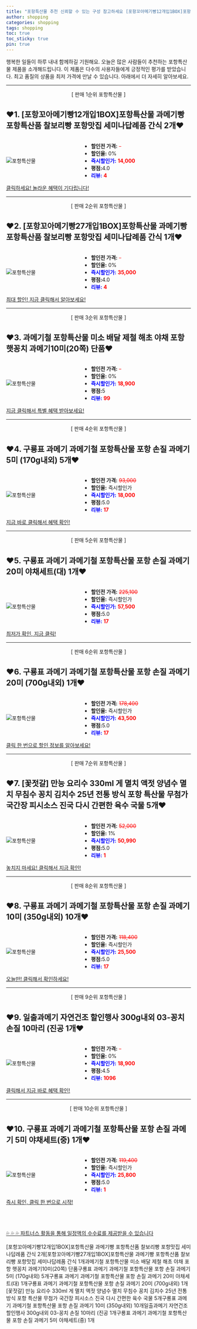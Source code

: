 ```yaml
---
title: "포항특산물 추천 신뢰할 수 있는 구성 참고하세요 [포항꼬아메기빵12개입1BOX]포항특산물 과메기빵 포항특산품 찰보리빵 포항맛집"
author: shopping
categories: shopping
tags: shopping
toc: true
toc_sticky: true
pin: true
---
```

행복한 일들이 하루 내내 함께하길 기원해요. 오늘은 많은 사람들이 추천하는 포항특산물 제품을 소개해드립니다. 이 제품은 다수의 사용자들에게 긍정적인 평가를 받았습니다. 최고 품질의 상품을 최저 가격에 만날 수 있습니다. 아래에서 더 자세히 알아보세요.

---
<p class="toplist" style="margin: 0 auto; display: block; width: fit-content;">[ 판매 1순위 포항특산물 ]</p>

<h2><strong>❤️1. [포항꼬아메기빵12개입1BOX]포항특산물 과메기빵 포항특산품 찰보리빵 포항맛집 세미나답례품 간식 2개❤️</strong></h2>

<div style="display: flex; align-items: center;">
    <div style="flex: 0.4;">
        <img src="https://thumbnail8.coupangcdn.com/thumbnails/remote/230x230ex/image/vendor_inventory/55c5/43f012e8fdf190864a578b36bb040fcf9ee22c564e09768c59e16a3f90e0.jpg" alt="포항특산물" style="max-width: 100%;">
    </div>
    <div style="flex: 0.6; margin-left: 10px;">
        <ul>
            <li><strong>할인전 가격:</strong> <del style="color: red;">-</del></li>
            <li><strong>할인율:</strong> 0%</li>
            <li><span style='color:blue'><strong>즉시할인가:</strong></span> <span style='color:red'><strong>14,000</strong></span></li>
            <li><strong>평점:</strong>4.0</li>
            <li><span style='color:blue'><strong>리뷰:</strong></span> <span style='color:red'><strong>4</strong></span></li>
        </ul>
    </div>
</div>
<div class="center">
    <a href="https://selin100587.github.io?lptag=AF9450613&subid=githubio&pageKey=4570812491&traceid=V0-153&itemId=5584255292&vendorItemId=72883553438" class="myButton">
        클릭하세요! 놀라운 혜택이 기다립니다!
    </a>
</div>


---
<p class="toplist" style="margin: 0 auto; display: block; width: fit-content;">[ 판매 2순위 포항특산물 ]</p>

<h2><strong>❤️2. [포항꼬아메기빵27개입1BOX]포항특산물 과메기빵 포항특산품 찰보리빵 포항맛집 세미나답례품 간식 1개❤️</strong></h2>

<div style="display: flex; align-items: center;">
    <div style="flex: 0.4;">
        <img src="https://thumbnail9.coupangcdn.com/thumbnails/remote/230x230ex/image/vendor_inventory/80cf/9698d0c528d31fc340b9a635612faf21262880ba7e42225334787c488dd4.jpg" alt="포항특산물" style="max-width: 100%;">
    </div>
    <div style="flex: 0.6; margin-left: 10px;">
        <ul>
            <li><strong>할인전 가격:</strong> <del style="color: red;">-</del></li>
            <li><strong>할인율:</strong> 0%</li>
            <li><span style='color:blue'><strong>즉시할인가:</strong></span> <span style='color:red'><strong>35,000</strong></span></li>
            <li><strong>평점:</strong>4.0</li>
            <li><span style='color:blue'><strong>리뷰:</strong></span> <span style='color:red'><strong>4</strong></span></li>
        </ul>
    </div>
</div>
<div class="center">
    <a href="https://selin100587.github.io?lptag=AF9450613&subid=githubio&pageKey=4570812491&traceid=V0-153&itemId=5585193876&vendorItemId=72884487624" class="myButton">
        최대 할인! 지금 클릭해서 알아보세요!
    </a>
</div>


---
<p class="toplist" style="margin: 0 auto; display: block; width: fit-content;">[ 판매 3순위 포항특산물 ]</p>

<h2><strong>❤️3. 과메기철 포항특산물 미소 배달 제철 해초 야채 포항 햇꽁치 과메기10미(20쪽) 단품❤️</strong></h2>

<div style="display: flex; align-items: center;">
    <div style="flex: 0.4;">
        <img src="https://thumbnail8.coupangcdn.com/thumbnails/remote/230x230ex/image/vendor_inventory/8c88/d4d9fee7dedffd96da1d62f3b7fd95649804ffda64e25c6cce2f0012990a.jpeg" alt="포항특산물" style="max-width: 100%;">
    </div>
    <div style="flex: 0.6; margin-left: 10px;">
        <ul>
            <li><strong>할인전 가격:</strong> <del style="color: red;">-</del></li>
            <li><strong>할인율:</strong> 0%</li>
            <li><span style='color:blue'><strong>즉시할인가:</strong></span> <span style='color:red'><strong>18,900</strong></span></li>
            <li><strong>평점:</strong>5</li>
            <li><span style='color:blue'><strong>리뷰:</strong></span> <span style='color:red'><strong>99</strong></span></li>
        </ul>
    </div>
</div>
<div class="center">
    <a href="https://selin100587.github.io?lptag=AF9450613&subid=githubio&pageKey=8090607804&traceid=V0-153&itemId=22848601529&vendorItemId=89883286561" class="myButton">
        지금 클릭해서 특별 혜택 받아보세요!
    </a>
</div>


---
<p class="toplist" style="margin: 0 auto; display: block; width: fit-content;">[ 판매 4순위 포항특산물 ]</p>

<h2><strong>❤️4. 구룡표 과메기 과메기철 포항특산물 포항 손질 과메기 5미 (170g내외) 5개❤️</strong></h2>

<div style="display: flex; align-items: center;">
    <div style="flex: 0.4;">
        <img src="https://thumbnail7.coupangcdn.com/thumbnails/remote/230x230ex/image/vendor_inventory/e70c/8c98aff4b8ed455e98e1be0128c185a94ce635d56e6b529de8da893cf6c6.jpg" alt="포항특산물" style="max-width: 100%;">
    </div>
    <div style="flex: 0.6; margin-left: 10px;">
        <ul>
            <li><strong>할인전 가격:</strong> <del style="color: red;">93,000</del></li>
            <li><strong>할인율:</strong> 즉시할인가</li>
            <li><span style='color:blue'><strong>즉시할인가:</strong></span> <span style='color:red'><strong>18,000</strong></span></li>
            <li><strong>평점:</strong>5.0</li>
            <li><span style='color:blue'><strong>리뷰:</strong></span> <span style='color:red'><strong>17</strong></span></li>
        </ul>
    </div>
</div>
<div class="center">
    <a href="https://selin100587.github.io?lptag=AF9450613&subid=githubio&pageKey=8248649820&traceid=V0-153&itemId=20291095025&vendorItemId=87377338766" class="myButton">
        지금 바로 클릭해서 혜택 확인!
    </a>
</div>


---
<p class="toplist" style="margin: 0 auto; display: block; width: fit-content;">[ 판매 5순위 포항특산물 ]</p>

<h2><strong>❤️5. 구룡표 과메기 과메기철 포항특산물 포항 손질 과메기 20미 야채세트(대) 1개❤️</strong></h2>

<div style="display: flex; align-items: center;">
    <div style="flex: 0.4;">
        <img src="https://thumbnail7.coupangcdn.com/thumbnails/remote/230x230ex/image/vendor_inventory/e70c/8c98aff4b8ed455e98e1be0128c185a94ce635d56e6b529de8da893cf6c6.jpg" alt="포항특산물" style="max-width: 100%;">
    </div>
    <div style="flex: 0.6; margin-left: 10px;">
        <ul>
            <li><strong>할인전 가격:</strong> <del style="color: red;">225,100</del></li>
            <li><strong>할인율:</strong> 즉시할인가</li>
            <li><span style='color:blue'><strong>즉시할인가:</strong></span> <span style='color:red'><strong>57,500</strong></span></li>
            <li><strong>평점:</strong>5.0</li>
            <li><span style='color:blue'><strong>리뷰:</strong></span> <span style='color:red'><strong>17</strong></span></li>
        </ul>
    </div>
</div>
<div class="center">
    <a href="https://selin100587.github.io?lptag=AF9450613&subid=githubio&pageKey=8248649820&traceid=V0-153&itemId=20291095030&vendorItemId=87377338800" class="myButton">
        최저가 확인, 지금 클릭!
    </a>
</div>


---
<p class="toplist" style="margin: 0 auto; display: block; width: fit-content;">[ 판매 6순위 포항특산물 ]</p>

<h2><strong>❤️6. 구룡표 과메기 과메기철 포항특산물 포항 손질 과메기 20미 (700g내외) 1개❤️</strong></h2>

<div style="display: flex; align-items: center;">
    <div style="flex: 0.4;">
        <img src="https://thumbnail7.coupangcdn.com/thumbnails/remote/230x230ex/image/vendor_inventory/e70c/8c98aff4b8ed455e98e1be0128c185a94ce635d56e6b529de8da893cf6c6.jpg" alt="포항특산물" style="max-width: 100%;">
    </div>
    <div style="flex: 0.6; margin-left: 10px;">
        <ul>
            <li><strong>할인전 가격:</strong> <del style="color: red;">178,400</del></li>
            <li><strong>할인율:</strong> 즉시할인가</li>
            <li><span style='color:blue'><strong>즉시할인가:</strong></span> <span style='color:red'><strong>43,500</strong></span></li>
            <li><strong>평점:</strong>5.0</li>
            <li><span style='color:blue'><strong>리뷰:</strong></span> <span style='color:red'><strong>17</strong></span></li>
        </ul>
    </div>
</div>
<div class="center">
    <a href="https://selin100587.github.io?lptag=AF9450613&subid=githubio&pageKey=8248649820&traceid=V0-153&itemId=20291095028&vendorItemId=87377338783" class="myButton">
        클릭 한 번으로 할인 정보를 알아보세요!
    </a>
</div>


---
<p class="toplist" style="margin: 0 auto; display: block; width: fit-content;">[ 판매 7순위 포항특산물 ]</p>

<h2><strong>❤️7. [꽃젓갈] 만능 요리수 330ml 게 멸치 액젓 양념수 멸치 무침수 꽁치 김치수 25년 전통 방식 포항 특산물 무첨가 국간장 피시소스 진국 다시 간편한 육수 국물 5개❤️</strong></h2>

<div style="display: flex; align-items: center;">
    <div style="flex: 0.4;">
        <img src="https://thumbnail8.coupangcdn.com/thumbnails/remote/230x230ex/image/vendor_inventory/fd7e/bd5cdee577b7e942488c91cba182f5045223035934af99f85d211b114fb0.jpg" alt="포항특산물" style="max-width: 100%;">
    </div>
    <div style="flex: 0.6; margin-left: 10px;">
        <ul>
            <li><strong>할인전 가격:</strong> <del style="color: red;">52,000</del></li>
            <li><strong>할인율:</strong> 1%</li>
            <li><span style='color:blue'><strong>즉시할인가:</strong></span> <span style='color:red'><strong>50,990</strong></span></li>
            <li><strong>평점:</strong>5.0</li>
            <li><span style='color:blue'><strong>리뷰:</strong></span> <span style='color:red'><strong>1</strong></span></li>
        </ul>
    </div>
</div>
<div class="center">
    <a href="https://selin100587.github.io?lptag=AF9450613&subid=githubio&pageKey=6553497258&traceid=V0-153&itemId=14639251145&vendorItemId=81880742569" class="myButton">
        놓치지 마세요! 클릭해서 지금 확인!
    </a>
</div>


---
<p class="toplist" style="margin: 0 auto; display: block; width: fit-content;">[ 판매 8순위 포항특산물 ]</p>

<h2><strong>❤️8. 구룡표 과메기 과메기철 포항특산물 포항 손질 과메기 10미 (350g내외) 10개❤️</strong></h2>

<div style="display: flex; align-items: center;">
    <div style="flex: 0.4;">
        <img src="https://thumbnail7.coupangcdn.com/thumbnails/remote/230x230ex/image/vendor_inventory/e70c/8c98aff4b8ed455e98e1be0128c185a94ce635d56e6b529de8da893cf6c6.jpg" alt="포항특산물" style="max-width: 100%;">
    </div>
    <div style="flex: 0.6; margin-left: 10px;">
        <ul>
            <li><strong>할인전 가격:</strong> <del style="color: red;">118,400</del></li>
            <li><strong>할인율:</strong> 즉시할인가</li>
            <li><span style='color:blue'><strong>즉시할인가:</strong></span> <span style='color:red'><strong>25,500</strong></span></li>
            <li><strong>평점:</strong>5.0</li>
            <li><span style='color:blue'><strong>리뷰:</strong></span> <span style='color:red'><strong>17</strong></span></li>
        </ul>
    </div>
</div>
<div class="center">
    <a href="https://selin100587.github.io?lptag=AF9450613&subid=githubio&pageKey=8248649820&traceid=V0-153&itemId=20291095023&vendorItemId=87377338757" class="myButton">
        오늘만! 클릭해서 확인하세요!
    </a>
</div>


---
<p class="toplist" style="margin: 0 auto; display: block; width: fit-content;">[ 판매 9순위 포항특산물 ]</p>

<h2><strong>❤️9. 일출과메기 자연건조 할인행사 300g내외 03-꽁치 손질 10마리 (진공 1개❤️</strong></h2>

<div style="display: flex; align-items: center;">
    <div style="flex: 0.4;">
        <img src="https://thumbnail8.coupangcdn.com/thumbnails/remote/230x230ex/image/vendor_inventory/8c56/d5ebc44f2b4c60876ca267dd2d66ec2e7803bfc75207f3972588f81462f1.jpg" alt="포항특산물" style="max-width: 100%;">
    </div>
    <div style="flex: 0.6; margin-left: 10px;">
        <ul>
            <li><strong>할인전 가격:</strong> <del style="color: red;">-</del></li>
            <li><strong>할인율:</strong> 0%</li>
            <li><span style='color:blue'><strong>즉시할인가:</strong></span> <span style='color:red'><strong>18,900</strong></span></li>
            <li><strong>평점:</strong>4.5</li>
            <li><span style='color:blue'><strong>리뷰:</strong></span> <span style='color:red'><strong>1096</strong></span></li>
        </ul>
    </div>
</div>
<div class="center">
    <a href="https://selin100587.github.io?lptag=AF9450613&subid=githubio&pageKey=8180362587&traceid=V0-153&itemId=20449390308&vendorItemId=4408542097" class="myButton">
        클릭해서 지금 바로 혜택 확인!
    </a>
</div>


---
<p class="toplist" style="margin: 0 auto; display: block; width: fit-content;">[ 판매 10순위 포항특산물 ]</p>

<h2><strong>❤️10. 구룡표 과메기 과메기철 포항특산물 포항 손질 과메기 5미 야채세트(중) 1개❤️</strong></h2>

<div style="display: flex; align-items: center;">
    <div style="flex: 0.4;">
        <img src="https://thumbnail7.coupangcdn.com/thumbnails/remote/230x230ex/image/vendor_inventory/e70c/8c98aff4b8ed455e98e1be0128c185a94ce635d56e6b529de8da893cf6c6.jpg" alt="포항특산물" style="max-width: 100%;">
    </div>
    <div style="flex: 0.6; margin-left: 10px;">
        <ul>
            <li><strong>할인전 가격:</strong> <del style="color: red;">119,400</del></li>
            <li><strong>할인율:</strong> 즉시할인가</li>
            <li><span style='color:blue'><strong>즉시할인가:</strong></span> <span style='color:red'><strong>25,800</strong></span></li>
            <li><strong>평점:</strong>5.0</li>
            <li><span style='color:blue'><strong>리뷰:</strong></span> <span style='color:red'><strong>1</strong></span></li>
        </ul>
    </div>
</div>
<div class="center">
    <a href="https://selin100587.github.io?lptag=AF9450613&subid=githubio&pageKey=7638836167&traceid=V0-153&itemId=20291095027&vendorItemId=87377338776" class="myButton">
        즉시 확인, 클릭 한 번으로 시작!
    </a>
</div>

<br><br><br>[💦 💦 💦 파트너스 활동을 통해 일정액의 수수료를 제공받을 수 있습니다](https://link.coupang.com/a/bcpT2c)<br><br>[포항꼬아메기빵12개입1BOX]포항특산물 과메기빵 포항특산품 찰보리빵 포항맛집 세미나답례품 간식 2개[포항꼬아메기빵27개입1BOX]포항특산물 과메기빵 포항특산품 찰보리빵 포항맛집 세미나답례품 간식 1개과메기철 포항특산물 미소 배달 제철 해초 야채 포항 햇꽁치 과메기10미(20쪽) 단품구룡표 과메기 과메기철 포항특산물 포항 손질 과메기 5미 (170g내외) 5개구룡표 과메기 과메기철 포항특산물 포항 손질 과메기 20미 야채세트(대) 1개구룡표 과메기 과메기철 포항특산물 포항 손질 과메기 20미 (700g내외) 1개[꽃젓갈] 만능 요리수 330ml 게 멸치 액젓 양념수 멸치 무침수 꽁치 김치수 25년 전통 방식 포항 특산물 무첨가 국간장 피시소스 진국 다시 간편한 육수 국물 5개구룡표 과메기 과메기철 포항특산물 포항 손질 과메기 10미 (350g내외) 10개일출과메기 자연건조 할인행사 300g내외 03-꽁치 손질 10마리 (진공 1개구룡표 과메기 과메기철 포항특산물 포항 손질 과메기 5미 야채세트(중) 1개